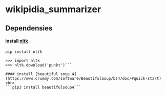 # wikipidia_summarizer

## Dependensies
#### install [nltk](https://www.nltk.org/)
```pip install nltk```
<br>
```$ python3
>>> import nltk
>>> nltk.download('punkt')```

#### install [beautiful soup 4](https://www.crummy.com/software/BeautifulSoup/bs4/doc/#quick-start) <br>
```pip3 install beautifulsoup4```

